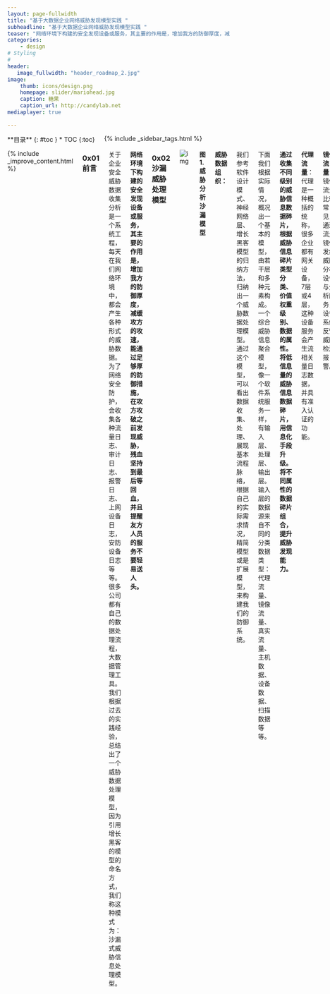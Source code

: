 ```yaml
---
layout: page-fullwidth
title: "基于大数据企业网络威胁发现模型实践 "
subheadline: "基于大数据企业网络威胁发现模型实践 "
teaser: "网络环境下构建的安全发现设备或服务，其主要的作用是，增加我方的防御厚度，减缓攻方的攻速，能通过足够厚的防御措施，在攻方攻破之前发现威胁，残血坚持到最后等回血，并且提醒友方人员的服务不要轻易送人头。"
categories:
    - design
# Styling
#
header:
   image_fullwidth: "header_roadmap_2.jpg"
image:
    thumb: icons/design.png   
    homepage: slider/mariohead.jpg 
    caption: 糖果
    caption_url: http://candylab.net
mediaplayer: true

---
```

<!--more-->


<div class="row">
<div class="medium-4 medium-push-8 columns" markdown="1">
<div class="panel radius" markdown="1">
**目录**
{: #toc }
*  TOC
{:toc}
</div>
{% include _sidebar_tags.html %}
</div><!-- /.medium-4.columns -->


<div class="medium-8 medium-pull-4 columns" markdown="1">

{% include _improve_content.html %}



### 0x01 前言

关于企业安全威胁数据收集分析是一个系统工程，每天在我们网络环境中，都会产生各种形式的威胁数据。为了网络安全防护，会收集各种流量日志、审计日志、报警日志、上网设备日志，安防设备日志等等。很多公司都有自己的数据处理流程，大数据管理工具。我们根据过去的实践经验，总结出了一个威胁数据处理模型，因为引用增长黑客的模型的命名方式，我们称这种模式为：沙漏式威胁信息处理模型。

**网络环境下构建的安全发现设备或服务，其主要的作用是，增加我方的防御厚度，减缓攻方的攻速，能通过足够厚的防御措施，在攻方攻破之前发现威胁，残血坚持到最后等回血，并且提醒友方人员的服务不要轻易送人头。**

### 0x02 沙漏威胁处理模型

 ![img](https://image.3001.net/images/20191107/1573105918_5dc3b0fe237bc.png)

**图1.威胁分析沙漏模型**

**威胁数据组织：**

我们参考软件设计模式、神经网络层、增长黑客模型的归纳方法，归纳出一个威胁数据处理模型。通过这个模型，可以看出数据收集、处理、展现基本流程脉络，根据自己的实际需求情况，精简模型或是扩展模型，来构建我们的防御系统。 

下面我们根据实际情况，概况出一个基本的模型，由若干层和多种元素构成。一个综合威胁信息聚合模型，像一个软件系统服务一样， 有输入层、处理层、输出层。输入层的数据源来自不同的分类数据类型：代理流量、镜像流量、真实流量、主机数据、设备数据、扫描数据等等。

**通过收集不同级别的威胁信息数据碎片，根据威胁信息碎片类型分类、价值权重级别、数据的属性。将低信息量的威胁信息数据碎片，用信息化手段升级。将不同属性的数据碎片组合，提升威胁发现能力。**

**代理流量**：代理是一种概括的统称，很多企业都有网关设备，7层或4层，这种设备服务会产生流相关量日志数据，并具有准入认证的功能。

**镜像流量**：镜像流量比较常见，通过流量镜像发给威胁分析设备与分析服务，设备系统反馈威胁检测报警。

**真实流量**：Nginx日志， 蜜罐日志等真实服务的流量数据产生的落地日志信息。

**主机数据**: 无论是探针APM、Zabbix Agent、OSQuery、HIDS都会产生与主机相关的指标数据， 这些数据异常阀值同样能起动预示报警的作用。

**设备数据**：重要敏感设备产生的数据， 这数据有自己的异常数据监控。

**扫描数据**：主动扫描采集的数据：端口、服务扫描等。



模型层次划分：

**第一层：输入层（数据集中）**：在输入层出现了以上提到的各种服务、设备产生的数据。这一层关键点是数据的收集，如果没有数据的收集，后续的横向和垂直的分析工作都无数据可分析处理。

**第二层：处理层（数据加工）**：数据只是收集而不处理，只是一种数据的砌。在数据处理层做了几件事情：

*1.比如数据的快速非格式化。**（切割）*

*2.后期数据聚类统计提纯的结构化。**（整形）*

*3.数据清洗过滤与打标签。**（加工）*

威胁情报数据可以有多种形态，基于流数据形式的信息，比较适合使用管道处理模式，在管道处理模式，根据不同的信息数据输入，在处理槽中，采用部署不同的数据处理技能单元。 

装备、技能：



|输入                 |  处理             |输出     |

\---------------------------------------------------------------------

|WAF|IDS|蜜罐|扫描|HIDS|采集|整型|切割|过滤|报警|报警|可视化| 



**第三层：****输出层（威胁发现）**：对数据进行去伪存真后，根据被打过的标签进行策略分析落地，最后根据策略分析产出威胁信息数据。根据安全规则进行报警信息推送。对加工好的威胁数据，进行统计展示给用户。

为什么采用漏斗的方式表达这种模型，因为威胁情报，去误报的过程，整体就是过滤信息的过程，威胁信息由多变少的，逐渐的减少误报。最后将过滤后的威胁情报进行汇总，积累成区域型威胁情报库，不断的更新迭代。



### 0x03 安全角色分工

安全运维人员当面对如此之多的日志数据时，如何组织这些数据，在这些数据当中发现有价值的信息，是一件很多挑战的事情，不同的人在整个威胁发现系统构建的过程中担当不同的角色。

**每一种职业种类，都有自己特长的和弱点，在某些场景下工作，有人适合在对抗路，有人适合在后期发力。各种职业人对威胁信息碎片组合不一样，不同威胁碎片信息的属性，不同的职业有不同的解读和运用。**

**安全运维**：

对于安全维护相关人员来说，最喜欢的体验是，将每天产生的原始威胁数据情报当中的可疑信息，选最重要与危害最大的问题进行优先报警，并找到相关责任人推送报警信息。安全运维人员，需要不断的迭代制作安全策略与报警规则。

**数据运维**：

将各种可见的威胁信息日志，进行整理集中，运用各种大数据工具，将数据进行合理的存储，保证数据完整性、有效性。

**安全开发**：

提供操作界面，都所有可用的日志数据，提供查询界面，查询接口，完成信息查询交互。

**大数据算法**：

AI分析是安全分析的大脑。安全威胁发的方式方法有很多的种类，比如DNS解析相关、僵尸网络相关、 WEB相关的，比如：XSS反射、SQL注入等等。

同一种威胁事件数据，有多种检测方法，比如针对 SQL注意和XSS注入这种威胁的发现方式就有

  *1.基于正则匹配。*

  *2.基于SQL Injection模式配对。*

  *3.基于自然语言处理算法。*

  *4.基于神经网络算法。*

同样是神经网络，使用的具体算法不同，样本不同，效果也不同。比如：LSTM、MLP等。

有开源的检测软件，有商业软件都具备威胁分析报警的功能，可以作为平时网络环境中检测威胁事件的手段。商业软件的威胁分析过程是黑盒完成，用户看不到具体威胁实现的方法策略，属于产品核心的一部分。并且，无论是商业软件，还是开源软件都存在误报的情况的，还有漏报的情况。针对这种情况，在实践过程，我们采用相应方法处理。

**为了强化某些防御技能，加厚防御，有时需要叠加防御装备，而叠加的防御装备又不能千篇一律，可以根据不同的攻击类型，在增加防御的同时，有减速的攻击防御手段，有迷惑眩晕的对方的防御手段，有终结阻断的对方攻击的防御手段，有抵抗对方挖矿控制快速脱离受控的手段，等等。**

**过滤**：交叉检查(垂直)

叠加检测分析装备与服务，提取头部信息，是为了尽量的消除误报。

举例来说，我们能通过流量镜像的方式，将网络中的一部分流量，导入某个威胁分析系统，分析系统会为我们产生各种类型的报警信息，但是，报警信息是会存在误报的。我们就可以用冗余威胁手段多次，对同一个威胁信息，进行威胁重叠判断，降低误报。

比如，我们可以对于基于正则模式匹配XSS分析结果，再用自然语言处理的方式进行确认，也可以对基于自然语言处理的报警，通过神经网络算法，或是开源威胁分析库的方式多次分析，通过交叉检查的方式，进行误报过滤，交叉检查是对威胁信息多重检查，叠加确认的过程。

因为每种威胁分析都可能会产生误报，产生误报叠加。这时候我们更应该关注的是，每种分析方法的头部威胁分析结果。

 

**关联**：关联检查（横向）

网络环境中不只有一种监测手段存在，我们可以从不同的维度进行，对资产进行安全监控保护：

**叠加堆砌威胁分析设备与服务，是为了提高发现的威胁准确率，减少漏报。有时会用多种不同的装备在同一区域叠加使用，强化某一效果，A装备效果不够快，可以用B装备。A看不见的，B可以看见。A不便于部署的，B可以便于部署。**

举例来说， 相同网络环境：

**第1种：流量监听**，我们可以会把相关某一区域的网络流量，镜像给网络检查分析模块（开源商业），通过流量分析，分析出针对某台服务操作的可疑流量数据，及威胁报警。

**第2种：部署蜜罐**，我们会在重要服务器所在环境部署蜜罐系统，通过蜜罐检查当前网段的可疑行为。

**第3种：加入审计监听**，我们可以对服务器安装类似OSQuery这种主机审计组件，分析主机配置变化的可疑行为。

**第4种：主动扫描，**我们可以定时对服务器发起主动扫描，服务扫描和端口扫描，通过扫描返回结果，建立漏洞库等相关情况，判断主机是否异常。

**第5种：访问控制，**我们可以建立服务主机的访问控制，生成通信聚类的白名单与黑名单，分析异常访问行为。

**第6种：威胁情报库，**我们可以将访问服务的IP与威胁情报库进行对比，发现异常访问行为。

 

横向的威胁检查方法可能还会很多，这里只是举例一些。

他们都有一个共同之处：这些检测分析服务都会产生，围绕同一主体的威胁报警信息，所以对于同一IP主体，可以通过各种检测手段，垂直确认后，再横向与其它分析模块的威胁数据进行比较。

威胁的确认，误报的情况是可能发生的，但是如果多种检测方式，都出现了威胁事件的发生，就降低了误报的可能性，具体的控制细节需要实施者具体控制的。

比如：一台机器，同时有扫描行为，还访问敏感端口，还触碰蜜罐，服务负载情况在异常时间发生异常变化，这一系列的操作，多个威胁事件同时指向一个主体，说明服务可能真的出现问题了。

**如果用各种装备来强化防御厚度，并且可灵活上下线， 可以终结控制，可以阻断访问，效果更佳。**



### 0x04 实现工具技术栈

 ![img](https://image.3001.net/images/20191107/1573105933_5dc3b10d3410d.png)

**图2.威胁分析沙漏模型（技术栈）**

如果有多种检查手段，我们一定有多种威胁情报的，从技术工具层面，我们如果管理这些数据，如何挖掘、利用、驱动这些数据是一个问题。

今天的开源社区变的异常的强大，可以用各种开源软件，构建我们的安全检测系统，大家使用有类似的技术栈、像ELK、Hadoop、Spark这种工具都非常的常见，大家使用的技术工具手段都非常常见。

**实现技术**：技术属于技能属性，不同职业人有着自己领域专属的技能元素，人是技术技能的一种载体。

**实现工具**：工具是构建服务的武器，武器有不同的属性。

威胁发现系统是一个渐进发展的过程，在时间线上，根据规模和发展的状况不同，调用合适工具武器来达到自己夺标的目的，规模小的时候，发展初期，可以使用一般的统计工具就可以，ES单结点，Mysql数据，随着规模和时间的发展，适应大的数据量，就可以更重型的武器来解决，更复杂的需求。

ES单结点无法满足就使用集群，一个集群不够，使用多个集群。MySQL不够就用ClickHouse。

系统都是从小到大，不断迭代的过程，数据也从单机到集群，从一个集群到多个集群。检测系统、设备、日志格式都在不断的积累增多，越变越复杂。但是基础模式越来越清晰。

我们从现的技术栈的角度分析具体使用过技术手段。



**第一层.输入层**：对于数据输入收集阶段，各种各样的数据收集手段都能利用上。filebeat、nxlog、logstash、syslog等，各种能便捷取得数据的手段都可以用，根据不同的平台。



**第二层.处理层**：数据的处理之前是要对数据进行存储的，不然也没法分析数据。安全大数据中很重要的一点是数据缓存，解决输入数据量过大，处理不过来的问题。ElasticSearch是现在最行的一种数据存储方案之一，我们也不例外的使用的ES保存数据。



用ES一个很大的好处是，我们不用想使用关系型数据库时先创建表结构，可快速想报警数据收集。对安全威胁数据来说，ES前期收集数据更快捷。高危的报警数据，理论上应该和交通数据不一样，那么巨大的并发量，所以一般的ES就可以，另外ES本身可以扩展吞吐量。

我们对大量的日志数据驱动，还是比较担心的。

所以我们用了ClickHouse。ClickHouse相对于其它的大数据工具，上手更快，更轻量，但是效果速度确实相当的好。我们可以在Clickhouse对威胁进行打标签。如果数据的级别没有达到这个量，可以使用Mysql。其实ES同样可以实现索引的SQL查询。

​        

**第三层.输出层:**数据准备就位以后，可以用各种手段分析、展示、报警数据，可能根据偏向技术栈，使用开源的解决方案，比如商业BI分析工具superset等。



沙漏模式就是将数据由多变少，人肉一天处理几万报警，是处理不过来的。

 

### 0x05 流模式威胁处理模型

 

![img](https://image.3001.net/images/20191107/1573105943_5dc3b11734ed8.png)

**图3.威胁分析处理流模型**

 

威胁数据的湖泊海洋都是由一条条的数据河流汇聚而成的。在早期“数据流”模式，收集数据操作起来灵活方便。因为数据，无论是接入，还是存储都不能一步到位的，采用增量的流模式数据处理比较适合。

各种信息数据，就像小河汇入湖泊一样，积少成多，最后形成更大数据动势，对于新的威胁检查手段加入，灵活的新加入一条威胁信息数据流，流入到我们的数据池子中就好。

使用ES收集数据的几个好处，如果结构化数据库相关于“定长表”来说，  ES的储存是一种“变长表”，数据的“字段”可以灵活的增加或是减少。当输入段的数据结构发生变化时，数据结构不用频繁变更字段的定义，不用频繁的修改表结构。利用这种灵活性，可以在这个阶段对数据进行整形处理，数据的维护成本会降低。

采用 ClickHouse与MySQL数据库是为了结构化查询，能用SQL解决的问题，其实不用再多写很多的脚本，可减少脚本编写量，SQL本身可以当成很强大的DSL使用，对于主机审计应用OSQuery来说，支持SQL审计也是一种提高审计效率的方法。

 

### 0x06 威胁数据处理过滤模式(PULL、PUSH)

![img](https://image.3001.net/images/20191107/1573105954_5dc3b1229a058.png)

**图4.传统威胁处理模型A**

面对各种分类的海量数据，如何进行数据处理？

方法一个个针对性的处理。从历史发展迭代出来，基本可以归类的模式有2种，实际的威胁分析应用，本质上就是两大操作：

1.单数据流的威胁垂直多重威胁判定确认。

2.多分析模块间的威胁数据的横向比较关联。

**A/B模式数据采集与处理过程**

**1.PULL模式:**分析服务主动拉取各威胁分析模块的威胁报警信息数据，集中监听模式分析。需要把各种报警，分表异结构存储。（多表异构）

**2.PUSH模式**：各威胁过滤模块，针对不同的报警进行垂直过滤后，将过滤后的数据

按同样的结构推送到，集中的威胁数据表中。（单表同构）

 

![img](https://image.3001.net/images/20191107/1573105977_5dc3b1399198e.png)

**图5.传统威胁处理模型B**

实际情况是， 威胁分析的模式这两种情况是并存的。

随着数据的集中处理工作的演进， 这种两种模，最后混合成到了一起，只是不同的场景运用了不同有的分析模式。

**A/B模式的优缺点对比** 

**PULL处理模式**：

**优点**：快速审计分析，PULL模式最快，不同分析模块间的威胁数据互相不干扰，处理异构数据，操作很多关联数据，但是对单威胁数据流审计，没有那些关联数据操作。

**缺点**：数据不集中，相对不利于统计，要进行各种SQL和脚本的关联。

 

**PUSH处理模式**：

**优点**：如果单Stream数据流过滤之后，多准备一份数据处理，把报警威胁信息过滤后，本地存一份，在集中表中再存储一份同构数据。之后统计威胁关联，只操作一份数据就可以了，减少了关联数据的多次操作。

**缺点**：威胁数据过于耦合。

 

### 0x07 碰撞表:威胁检测模式

 ![img](https://image.3001.net/images/20191107/1573105990_5dc3b146a81fd.png)

 

**图6.威胁分析碰撞表模型**

如果我们采用了PUSH模式，将各种数据收集，我们就可以对不同标签来源数据进行整合。在威胁数据被格式化之前，我们都是针对不同的威胁数据进行了一定程度的垂直过滤。然后把可能是真的威胁，放入我们的中心威胁情报表结构：

为了便于记忆，叫威胁比对模式为：**碰撞表**。

**所谓碰撞表，就是通过建立一个统一属性结构的威胁报警二维关系表，将不同设备和服务的报警数据集中存储，根据威胁情报在表中，重复次数的多少，威胁等级的高低，综合累计威胁事件的多寡，来判断威胁严重性。**

**简单说，同一个IP有多个威胁事件发生的越多，并且情报源来自不同服务和设备，威胁越大。**

PULL的模式是对数据进行关联，通过脚本读取结构数据关联，通过表关联。

而在PUSH处理模式下生成的集中碰撞表，是按威胁共通属性进行威胁信息集中的，无论是什么类型的威胁那都是威胁，区别在于威胁级别和威胁分析有来源不一样，如果我们在碰撞表中，发现同一个IP多次出现，来自不同的威胁分析模块，而且威胁的级别还很高。各种威胁事件发生都这个IP相关，就需要关注一下这个IP。

我们对不同的威胁级别打分，并对同一IP累计分数，最后得出一个分数， 最后根据得分的高低，匹配不同的处理级别，报警级别。

攻击者的情报，我们可以在积累的内外部威胁情报中， 寻找回溯历史数据。被攻击者的情报， 我们可以在CMDB资产系统中，找到资产对应的责任人。将爆破表中的威胁情报，进行分类、统计、可视化给安全运维人员做报警提示。

以上就是举例说明，威胁信息通过沙漏威胁处理模型，进行威胁数据信息处理的一种策略举例。

### 0x08 总结

不同规模的环境中：

**输入层**:输入源的收集数据信息的多寡，数据量大小。

**处理层**:对数据分析处理逻辑复杂程度。

**输出层**:提示的多样性。

综合起来决定的防护系统防护能力与构建成本。

过去我们在运用ES和ClickHouse大数据工具的实践中，迭代演进，总结出了这种沙漏式的威胁处理模型，然后摸索出了一些共通性的内容，这篇没有过多涉及到具体的代码和工具使用方法。

 
